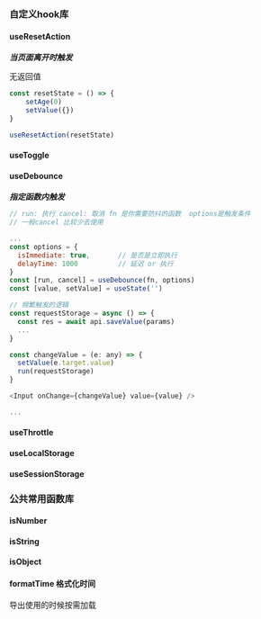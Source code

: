 ### 自定义hook库

#### useResetAction

***当页面离开时触发***

无返回值

```js
const resetState = () => {
    setAge(0)
    setValue({})
}

useResetAction(resetState)
```

#### useToggle

#### useDebounce

***指定函数内触发***

```js
// run: 执行 cancel: 取消 fn 是你需要防抖的函数  options是触发条件
// 一般cancel 比较少去使用

...
const options = {
  isImmediate: true,       // 是否是立即执行
  delayTime: 1000          // 延迟 or 执行
}
const [run, cancel] = useDebounce(fn, options)
const [value, setValue] = useState('')

// 频繁触发的逻辑
const requestStorage = async () => {
  const res = await api.saveValue(params)
  ...  
}

const changeValue = (e: any) => {
  setValue(e.target.value)
  run(requestStorage)
}

<Input onChange={changeValue} value={value} />

...
```

#### useThrottle

#### useLocalStorage

#### useSessionStorage


### 公共常用函数库


#### isNumber

#### isString

#### isObject

#### formatTime 格式化时间


导出使用的时候按需加载
